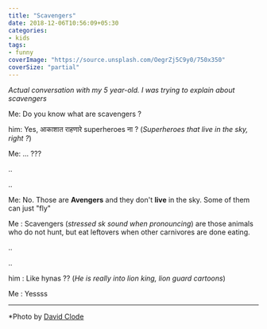 ```yaml
---
title: "Scavengers"
date: 2018-12-06T10:56:09+05:30
categories:
- kids
tags:
- funny
coverImage: "https://source.unsplash.com/OegrZj5C9y0/750x350"
coverSize: "partial"
---
```


*Actual conversation with my 5 year-old. I was trying to explain about scavengers*
<!--more-->

Me: Do you know what are scavengers ?

him: Yes, आकाशात राहणारे superheroes ना ? (*Superheroes that live in the sky,
right ?*)

Me: ... ???

..

..

Me: No. Those are **Avengers** and they don't **live** in the sky. Some of
them can just "fly"

Me : Scavengers (*stressed sk sound when pronouncing*) are those animals who do
not hunt, but eat leftovers when other carnivores are done eating.

..

..

him : Like hynas ?? (*He is really into lion king, lion guard cartoons*)

Me : Yessss

------

*Photo by [David Clode](https://unsplash.com/@davidclode)
